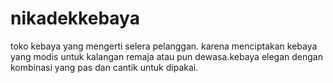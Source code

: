 # nikadekkebaya
toko kebaya yang mengerti selera pelanggan. karena menciptakan kebaya yang modis untuk kalangan remaja atau pun dewasa.kebaya elegan dengan kombinasi yang pas dan cantik untuk dipakai.
